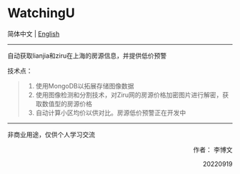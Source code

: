 # WatchingU  

简体中文 | [English](README_EN.md) 

--------  
自动获取lianjia和ziru在上海的房源信息，并提供低价预警  
  
技术点：  
>1. 使用MongoDB以拓展存储图像数据  
>2. 使用图像检测和分割技术，对Ziru网的房源价格加密图片进行解密，获取数值型的房源价格  
>3. 自动计算小区均价以供对比。房源低价预警正在开发中  
  
--------  

非商业用途，仅供个人学习交流  
    
<p align="right"> 作者： 李博文  
<p align="right"> 20220919  
